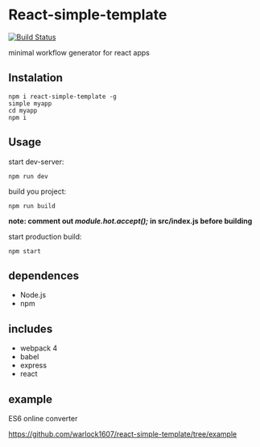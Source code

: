 # React-simple-template

[![Build Status](https://travis-ci.org/warlock1607/react-simple-template.svg?branch=master)](https://travis-ci.org/warlock1607/react-simple-template)

minimal workflow generator for react apps

## Instalation

    npm i react-simple-template -g
    simple myapp
    cd myapp
    npm i

## Usage

start dev-server:

    npm run dev
build you project:

    npm run build
    
**note: comment out _module.hot.accept();_ in src/index.js before building**

start production build:

    npm start
    
## dependences

 - Node.js
 - npm

## includes

 - webpack 4
 - babel
 - express
 - react 

## example

ES6 online converter

https://github.com/warlock1607/react-simple-template/tree/example






